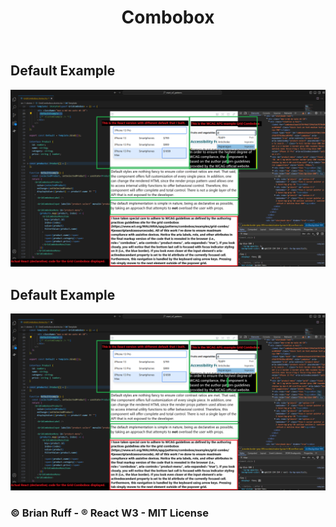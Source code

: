   <header>
    <h1>Combobox </h1>
  </header>

<main>
  <section>
    <h2>Default Example</h2>
    <img src="./grid_combobox_default_example.png">
  </section>

  <section>
    <h2>Default Example</h2>
    <img src="./grid_combobox_default_example.png">
  </section>
</main>

  <footer>
    <h3>&copy; Brian Ruff - &reg; React W3 - MIT License
  </footer>